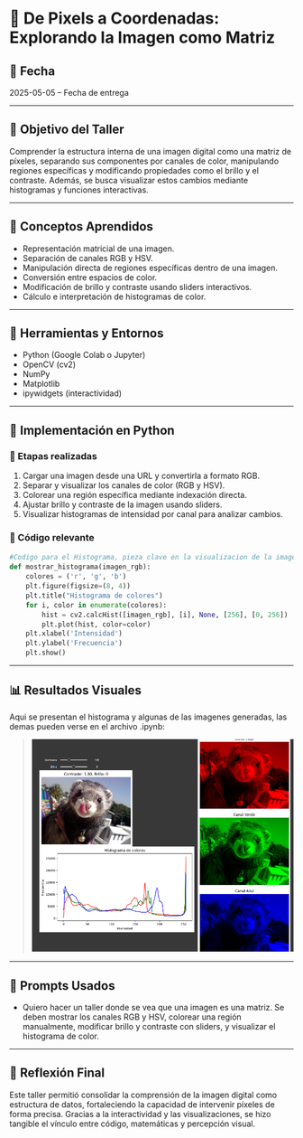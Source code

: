 # 🧮 De Pixels a Coordenadas: Explorando la Imagen como Matriz

## 📅 Fecha
2025-05-05 – Fecha de entrega

---

## 🎯 Objetivo del Taller

Comprender la estructura interna de una imagen digital como una matriz de píxeles, separando sus componentes por canales de color, manipulando regiones específicas y modificando propiedades como el brillo y el contraste. Además, se busca visualizar estos cambios mediante histogramas y funciones interactivas.

---

## 🧠 Conceptos Aprendidos

- Representación matricial de una imagen.
- Separación de canales RGB y HSV.
- Manipulación directa de regiones específicas dentro de una imagen.
- Conversión entre espacios de color.
- Modificación de brillo y contraste usando sliders interactivos.
- Cálculo e interpretación de histogramas de color.

---

## 🔧 Herramientas y Entornos

- Python (Google Colab o Jupyter)
- OpenCV (cv2)
- NumPy
- Matplotlib
- ipywidgets (interactividad)

---

## 🧪 Implementación en Python

### 🔹 Etapas realizadas

1. Cargar una imagen desde una URL y convertirla a formato RGB.
2. Separar y visualizar los canales de color (RGB y HSV).
3. Colorear una región específica mediante indexación directa.
4. Ajustar brillo y contraste de la imagen usando sliders.
5. Visualizar histogramas de intensidad por canal para analizar cambios.

### 🔹 Código relevante

```python
#Codigo para el Histograma, pieza clave en la visualizacion de la imagen y que permite ver los componentes de cada color
def mostrar_histograma(imagen_rgb):
    colores = ('r', 'g', 'b')
    plt.figure(figsize=(8, 4))
    plt.title("Histograma de colores")
    for i, color in enumerate(colores):
        hist = cv2.calcHist([imagen_rgb], [i], None, [256], [0, 256])
        plt.plot(hist, color=color)
    plt.xlabel('Intensidad')
    plt.ylabel('Frecuencia')
    plt.show()
```

---
## 📊 Resultados Visuales

Aqui se presentan el histograma y algunas de las imagenes generadas, las demas pueden verse en el archivo .ipynb:
> ![Muestra del funcionamiento en Python](https://github.com/Jul1014/Compuvisual-General/blob/master/2025-05-05_Taller6_Pixels_Coordenadas/Python/ImagenPixelsCoordenadas.png)

----------

## 🧩 Prompts Usados

- Quiero hacer un taller donde se vea que una imagen es una matriz. Se deben mostrar los canales RGB y HSV, colorear una región manualmente, modificar brillo y contraste con sliders, y visualizar el histograma de color.

----------


## 💬 Reflexión Final

Este taller permitió consolidar la comprensión de la imagen digital como estructura de datos, fortaleciendo la capacidad de intervenir píxeles de forma precisa. Gracias a la interactividad y las visualizaciones, se hizo tangible el vínculo entre código, matemáticas y percepción visual.


